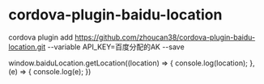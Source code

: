 # cordova-plugin-baidu-location


cordova plugin add https://github.com/zhoucan38/cordova-plugin-baidu-location.git --variable API_KEY=百度分配的AK --save

window.baiduLocation.getLocation((location) => {
 console.log(location);
}, (e) => {
  console.log(e);
})
